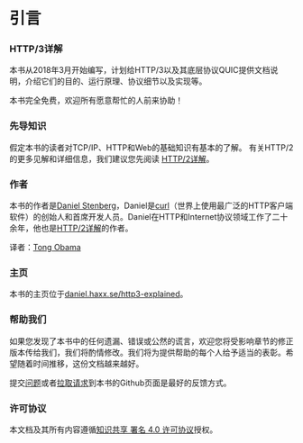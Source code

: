# 引言
### HTTP/3详解

本书从2018年3月开始编写，计划给HTTP/3以及其底层协议QUIC提供文档说明，介绍它们的目的、运行原理、协议细节以及实现等。

本书完全免费，欢迎所有愿意帮忙的人前来协助！

### 先导知识

假定本书的读者对TCP/IP、HTTP和Web的基础知识有基本的了解。 有关HTTP/2的更多见解和详细信息，我们建议您先阅读
[HTTP/2详解](https://daniel.haxx.se/http2/)。

### 作者

本书的作者是[Daniel Stenberg](https://daniel.haxx.se)，Daniel是[curl](https://curl.haxx.se)（世界上使用最广泛的HTTP客户端软件）的创始人和首席开发人员。Daniel在HTTP和Internet协议领域工作了二十余年，他也是[HTTP/2详解](https://daniel.haxx.se/http2/)的作者。

译者：[Tong Obama](https://github.com/Geekhyt)

### 主页

本书的主页位于[daniel.haxx.se/http3-explained](https://daniel.haxx.se/http3-explained/)。

### 帮助我们

如果您发现了本书中的任何遗漏、错误或公然的谎言，欢迎您将受影响章节的修正版本传给我们，我们将酌情修改。我们将为提供帮助的每个人给予适当的表彰。希望随着时间推移，这份文档越来越好。

提交[问题](https://github.com/bagder/http3-explained/issues)或者[拉取请求](https://github.com/bagder/http3-explained/pulls)到本书的Github页面是最好的反馈方式。


### 许可协议

本文档及其所有内容遵循[知识共享 署名 4.0 许可协议](https://creativecommons.org/licenses/by/4.0/)授权。